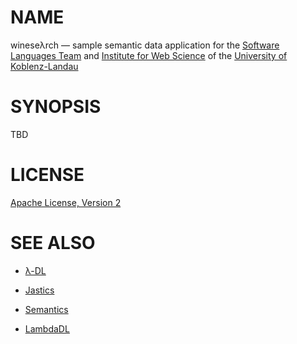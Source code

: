 # NAME

wineseλrch — sample semantic data application for the [Software Languages Team](http://softlang.wikidot.com/) and [Institute for Web Science](https://west.uni-koblenz.de/lambda-dl) of the [University of Koblenz-Landau](https://www.uni-koblenz-landau.de/en/university-of-koblenz-landau)


# SYNOPSIS

TBD


# LICENSE

[Apache License, Version 2](LICENSE)


# SEE ALSO

* [λ-DL](https://west.uni-koblenz.de/lambda-dl)

* [Jastics](https://github.com/hartenfels/Jastics)

* [Semantics](https://github.com/hartenfels/Semantics)

* [LambdaDL](https://github.com/hartenfels/LambdaDL)
